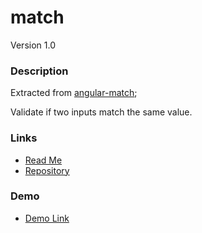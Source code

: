 # match
Version 1.0

### Description
Extracted from [angular-match](https://github.com/neoziro/angular-match/blob/master/README.md);

Validate if two inputs match the same value.

### Links
* [Read Me](https://github.com/covisint/cui-ng/tree/master/directives/match)
* [Repository](https://github.com/covisint/cui-ng)

### Demo
* [Demo Link](http://cui.covisint.qa.thirdwavellc.com/cui-ng-0.0.1-SNAPSHOT/build/index.html#/match)